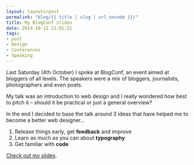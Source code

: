 ```yaml
---
layout: layouts/post
permalink: "blog/{{ title | slug | url_encode }}/"
title: My BlogConf slides
date: 2014-10-11 21:01:51
tags:
- post
- Design
- Conferences
- Speaking
---
```


Last Saturday (4th October) I spoke at BlogConf, an event aimed at bloggers of all levels. The speakers were a mix of bloggers, journalists, photographers and even poets.

My talk was an introduction to web design and I really wondered how best to pitch it – should it be practical or just a general overview?

In the end I decided to base the talk around 3 ideas that have helped me to become a better web designer…

  1. Release things early, get **feedback** and improve
  2. Learn as much as you can about **typography**
  3. Get familiar with **code**

[Check out my slides][2].

 [2]: https://www.slideshare.net/benjystanton/blog-design-at-blogconf "My slides on SlideShare"
